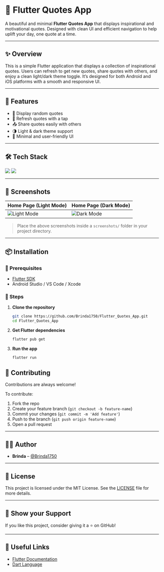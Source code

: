 # 📱 Flutter Quotes App

A beautiful and minimal **Flutter Quotes App** that displays inspirational and motivational quotes. Designed with clean UI and efficient navigation to help uplift your day, one quote at a time.

---

## ✨ Overview

This is a simple Flutter application that displays a collection of inspirational quotes. Users can refresh to get new quotes, share quotes with others, and enjoy a clean light/dark theme toggle. It’s designed for both Android and iOS platforms with a smooth and responsive UI.

---

## 🚀 Features

- 📖 Display random quotes
- 🔄 Refresh quotes with a tap
- 📤 Share quotes easily with others
- 🌗 Light & dark theme support
- 🎯 Minimal and user-friendly UI

---

## 🛠️ Tech Stack

<p align="left">
  <img src="https://img.shields.io/badge/Flutter-02569B?style=for-the-badge&logo=flutter&logoColor=white" />
  <img src="https://img.shields.io/badge/Dart-0175C2?style=for-the-badge&logo=dart&logoColor=white" />
</p>

---

## 📸 Screenshots

| Home Page (Light Mode) | Home Page (Dark Mode) |
|------------------------|------------------------|
| ![Light Mode](screenshots/light_mode.png) | ![Dark Mode](screenshots/dark_mode.png) |

> Place the above screenshots inside a `screenshots/` folder in your project directory.

---

## 📦 Installation

### 🔧 Prerequisites

- [Flutter SDK](https://flutter.dev/docs/get-started/install)
- Android Studio / VS Code / Xcode

### 🚀 Steps

1. **Clone the repository**
   ```bash
   git clone https://github.com/Brinda1750/Flutter_Quotes_App.git
   cd Flutter_Quotes_App

2. **Get Flutter dependencies**
   ```bash
   flutter pub get

3. **Run the app**
   ```bash
   flutter run

## 🤝 Contributing

Contributions are always welcome!

To contribute:
1. Fork the repo  
2. Create your feature branch (`git checkout -b feature-name`)  
3. Commit your changes (`git commit -m 'Add feature'`)  
4. Push to the branch (`git push origin feature-name`)  
5. Open a pull request  

---

## 👩‍💻 Author

- **Brinda** – [@Brinda1750](https://github.com/Brinda1750)

---

## 📄 License

This project is licensed under the MIT License. See the [LICENSE](LICENSE) file for more details.

---

## 🌟 Show your Support

If you like this project, consider giving it a ⭐ on GitHub!

---

## 🔗 Useful Links

- [Flutter Documentation](https://flutter.dev/docs)  
- [Dart Language](https://dart.dev/guides)